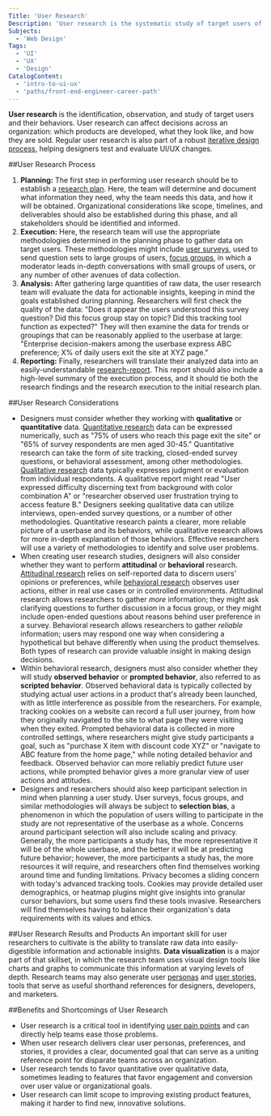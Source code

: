 ```yaml
---
Title: 'User Research'
Description: 'User research is the systematic study of target users of a product or interface to understand their behaviors, needs, and motivations. User research can happen at every stage of the design process to inform decisions.'
Subjects:
  - 'Web Design'
Tags:
  - 'UI'
  - 'UX'
  - 'Design'
CatalogContent:
  - 'intro-to-ui-ux'
  - 'paths/front-end-engineer-career-path'
---
```


**User research** is the identification, observation, and study of target users and their behaviors. User research can affect decisions across an organization: which products are developed, what they look like, and how they are sold. Regular user research is also part of a robust [iterative design process](https://www.codecademy.com/resources/docs/uiux/iterative-process), helping designers test and evaluate UI/UX changes.

##User Research Process
1. **Planning:** The first step in performing user research should be to establish a [research plan](https://www.codecademy.com/resources/docs/uiux/research-plan). Here, the team will determine and document what information they need, why the team needs this data, and how it will be obtained. Organizational considerations like scope, timelines, and deliverables should also be established during this phase, and all stakeholders should be identified and informed. 
2. **Execution:** Here, the research team will use the appropriate methodologies determined in the planning phase to gather data on target users. These methodologies might include [user surveys](https://codecademy.com/resources/docs/uiux/surveys), used to send question sets to large groups of users, [focus groups](https://www.codecademy.com/resources/docs/uiux/focus-groups), in which a moderator leads in-depth conversations with small groups of users, or any number of other avenues of data collection.
3. **Analysis:** After gathering large quantities of raw data, the user research team will evaluate the data for actionable insights, keeping in mind the goals established during planning. Researchers will first check the quality of the data: "Does it appear the users understood this survey question? Did this focus group stay on topic? Did this tracking tool function as expected?" They will then examine the data for trends or groupings that can be reasonably applied to the userbase at large: "Enterprise decision-makers among the userbase express ABC preference; X% of daily users exit the site at XYZ page." 
4. **Reporting:** Finally, researchers will translate their analyzed data into an easily-understandable [research-report](https://www.codecademy.com/resources/docs/uiux/research-report). This report should also include a high-level summary of the execution process, and it should tie both the research findings and the research execution to the initial research plan. 

<!-- Insert high-level conceptual illustration of user research process -->

##User Research Considerations

- Designers must consider whether they working with **qualitative** or **quantitative** data. [Quantitative research](https://www.codecademy.com/resources/docs/uiux/quantitative-research) data can be expressed numerically, such as "75% of users who reach this page exit the site" or "65% of survey respondents are men aged 30-45." Quantitative research can take the form of site tracking, closed-ended survey questions, or behavioral assessment, among other methodologies. [Qualitative research](https://www.codecademy.com/resources/docs/uiux/qualitative-research) data typically expresses judgment or evaluation from individual respondents. A qualitative report might read "User expressed difficulty discerning text from background with color combination A" or "researcher observed user frustration trying to access feature B." Designers seeking qualitative data can utilize interviews, open-ended survey questions, or a number of other methodologies. Quantitative research paints a clearer, more reliable picture of a userbase and its behaviors, while qualitative research allows for more in-depth explanation of those behaviors. Effective researchers will use a variety of methodologies to identify and solve user problems.
- When creating user research studies, designers will also consider whether they want to perform **attitudinal** or **behavioral** research. [Attitudinal research](https://www.codecademy.com/resources/docs/uiux/attitudinal-research) relies on self-reported data to discern users' opinions or preferences, while [behavioral research](https://www.codecademy.com/resources/docs/uiux/behavioral-research) observes user actions, either in real use cases or in controlled environments. Attitudinal research allows researchers to gather *more* information; they might ask clarifying questions to further discussion in a focus group, or they might include open-ended questions about reasons behind user preference in a survey. Behavioral research allows researchers to gather *reliable* information; users may respond one way when considering a hypothetical but behave differently when using the product themselves. Both types of research can provide valuable insight in making design decisions.
- Within behavioral research, designers must also consider whether they will study **observed behavior** or **prompted behavior**, also referred to as **scripted behavior**. Observed behavioral data is typically collected by studying actual user actions in a product that's already been launched, with as little interference as possible from the researchers. For example, tracking cookies on a website can record a full user journey, from how they originally navigated to the site to what page they were visiting when they exited. Prompted behavioral data is collected in more controlled settings, where researchers might give study participants a goal, such as "purchase X item with discount code XYZ" or "navigate to ABC feature from the home page," while noting detailed behavior and feedback. Observed behavior can more reliably predict future user actions, while prompted behavior gives a more granular view of user actions and attitudes.
- Designers and researchers should also keep participant selection in mind when planning a user study. User surveys, focus groups, and similar methodologies will always be subject to **selection bias**, a phenomenon in which the population of users willing to participate in the study are not representative of the userbase as a whole. Concerns around participant selection will also include scaling and privacy. Generally, the more participants a study has, the more representative it will be of the whole userbase, and the better it will be at predicting future behavior; however, the more participants a study has, the more resources it will require, and researchers often find themselves working around time and funding limitations. Privacy becomes a sliding concern with today's advanced tracking tools. Cookies may provide detailed user demographics, or heatmap plugins might give insights into granular cursor behaviors, but some users find these tools invasive. Researchers will find themselves having to balance their organization's data requirements with its values and ethics.

##User Research Results and Products
An important skill for user researchers to cultivate is the ability to translate raw data into easily-digestible information and actionable insights. **Data visualization** is a major part of that skillset, in which the research team uses visual design tools like charts and graphs to communicate this information at varying levels of depth. Research teams may also generate user [personas](https://www.codecademy.com/resources/docs/uiux/persona) and [user stories](https://www.codecademy.com/resources/docs/user-story), tools that serve as useful shorthand references for designers, developers, and marketers.

<!-- Insert illustration of data visualization, user personas, and user stories -->

##Benefits and Shortcomings of User Research
- User research is a critical tool in identifying [user pain points](https://www.codecademy.com/resources/docs/uiux/user-pain-points) and can directly help teams ease those problems. 
- When user research delivers clear user personas, preferences, and stories, it provides a clear, documented goal that can serve as a uniting reference point for disparate teams across an organization. 
- User research tends to favor quantitative over qualitative data, sometimes leading to features that favor engagement and conversion over user value or organizational goals.
- User research can limit scope to improving existing product features, making it harder to find new, innovative solutions. 